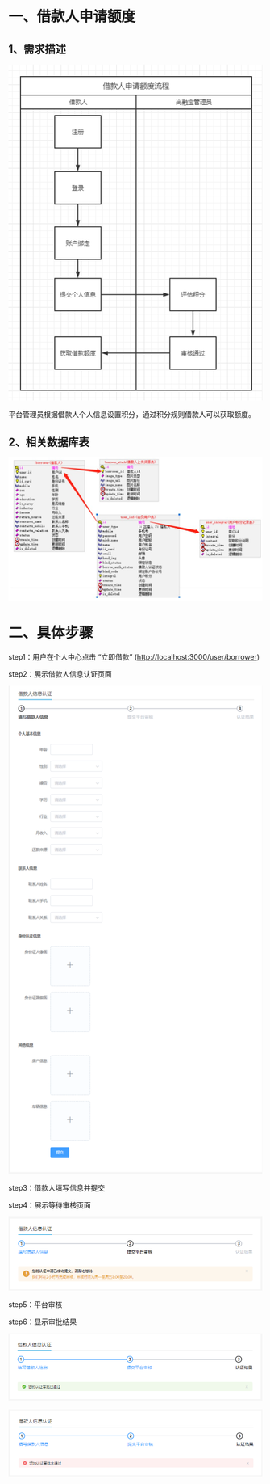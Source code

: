 # 一、借款人申请额度

## 1、需求描述

![img](https://raw.githubusercontent.com/Eneru7/img/main/img_folder/cacc00d8-18b1-49ff-901f-08c4dcab6013.png)

平台管理员根据借款人个人信息设置积分，通过积分规则借款人可以获取额度。

## 2、相关数据库表

![img](https://raw.githubusercontent.com/Eneru7/img/main/img_folder/1240d56e-56b0-428e-ab7a-aac3a4b5b9dd.jpg)

# 二、具体步骤

step1：用户在个人中心点击 “立即借款” ([http://localhost:3000/user/borrower](http://localhost:3000/user/bind))

step2：展示借款人信息认证页面

![312a5449-0ab1-4551-92b6-140ce6228144](https://raw.githubusercontent.com/Eneru7/img/main/img_folder/312a5449-0ab1-4551-92b6-140ce6228144.png)

step3：借款人填写信息并提交

step4：展示等待审核页面

![54e6b596-91c2-493e-8698-842c98585a55](https://raw.githubusercontent.com/Eneru7/img/main/img_folder/54e6b596-91c2-493e-8698-842c98585a55.png)

step5：平台审核

step6：显示审批结果

![img](https://raw.githubusercontent.com/Eneru7/img/main/img_folder/cda706b4-251d-4e18-90b4-78fc58b6f65e.png)

![804e1529-3a85-40ce-a554-771e874eb4de](https://raw.githubusercontent.com/Eneru7/img/main/img_folder/804e1529-3a85-40ce-a554-771e874eb4de.png)